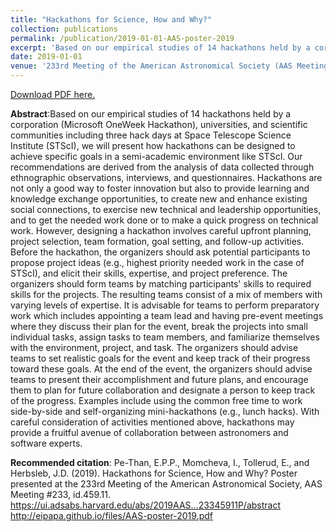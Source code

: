 ```yaml
---
title: "Hackathons for Science, How and Why?"
collection: publications
permalink: /publication/2019-01-01-AAS-poster-2019
excerpt: 'Based on our empirical studies of 14 hackathons held by a corporation (Microsoft OneWeek Hackathon), universities, and scientific communities including three hack days at Space Telescope Science Institute (STScI), we will present how hackathons can be designed to achieve specific goals in a semi-academic environment like STScI. Our recommendations are derived from the analysis of data collected through ethnographic observations, interviews, and questionnaires. Hackathons are not only a good way to foster innovation but also to provide learning and knowledge exchange opportunities, to create new and enhance existing social connections, to exercise new technical and leadership opportunities, and to get the needed work done or to make a quick progress on technical work. However, designing a hackathon involves careful upfront planning, project selection, team formation, goal setting, and follow-up activities. Before the hackathon, the organizers should ask potential participants to propose project ideas (e.g., highest priority needed work in the case of STScI), and elicit their skills, expertise, and project preference. The organizers should form teams by matching participants&apos; skills to required skills for the projects. The resulting teams consist of a mix of members with varying levels of expertise. It is advisable for teams to perform preparatory work which includes appointing a team lead and having pre-event meetings where they discuss their plan for the event, break the projects into small individual tasks, assign tasks to team members, and familiarize themselves with the environment, project, and task. The organizers should advise teams to set realistic goals for the event and keep track of their progress toward these goals. At the end of the event, the organizers should advise teams to present their accomplishment and future plans, and encourage them to plan for future collaboration and designate a person to keep track of the progress. Examples include using the common free time to work side-by-side and self-organizing mini-hackathons (e.g., lunch hacks). With careful consideration of activities mentioned above, hackathons may provide a fruitful avenue of collaboration between astronomers and software experts.'
date: 2019-01-01
venue: '233rd Meeting of the American Astronomical Society (AAS Meeting #233)'
---
```

<span style="color: red">[Download PDF here.](http://eipapa.github.io/files/AAS-poster-2019.pdf)</span>

**Abstract**:Based on our empirical studies of 14 hackathons held by a corporation (Microsoft OneWeek Hackathon), universities, and scientific communities including three hack days at Space Telescope Science Institute (STScI), we will present how hackathons can be designed to achieve specific goals in a semi-academic environment like STScI. Our recommendations are derived from the analysis of data collected through ethnographic observations, interviews, and questionnaires. Hackathons are not only a good way to foster innovation but also to provide learning and knowledge exchange opportunities, to create new and enhance existing social connections, to exercise new technical and leadership opportunities, and to get the needed work done or to make a quick progress on technical work. However, designing a hackathon involves careful upfront planning, project selection, team formation, goal setting, and follow-up activities. Before the hackathon, the organizers should ask potential participants to propose project ideas (e.g., highest priority needed work in the case of STScI), and elicit their skills, expertise, and project preference. The organizers should form teams by matching participants&apos; skills to required skills for the projects. The resulting teams consist of a mix of members with varying levels of expertise. It is advisable for teams to perform preparatory work which includes appointing a team lead and having pre-event meetings where they discuss their plan for the event, break the projects into small individual tasks, assign tasks to team members, and familiarize themselves with the environment, project, and task. The organizers should advise teams to set realistic goals for the event and keep track of their progress toward these goals. At the end of the event, the organizers should advise teams to present their accomplishment and future plans, and encourage them to plan for future collaboration and designate a person to keep track of the progress. Examples include using the common free time to work side-by-side and self-organizing mini-hackathons (e.g., lunch hacks). With careful consideration of activities mentioned above, hackathons may provide a fruitful avenue of collaboration between astronomers and software experts.

**Recommended citation**: Pe-Than, E.P.P., Momcheva, I., Tollerud, E., and Herbsleb, J.D. (2019). Hackathons for Science, How and Why? Poster presented at the 233rd Meeting of the American Astronomical Society, AAS Meeting #233, id.459.11. https://ui.adsabs.harvard.edu/abs/2019AAS...23345911P/abstract http://eipapa.github.io/files/AAS-poster-2019.pdf